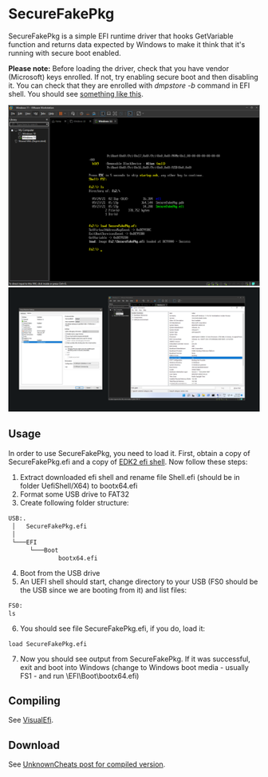 # SecureFakePkg
SecureFakePkg is a simple EFI runtime driver that hooks GetVariable function and returns data expected by Windows to make it think that it's running with secure boot enabled.

**Please note:** Before loading the driver, check that you have vendor (Microsoft) keys enrolled. If not, try enabling secure boot and then disabling it. You can check that they are enrolled with *dmpstore -b* command in EFI shell. You should see [something like this](assets/keys.png).

![screen0](assets/1.png)
![screen1](assets/2.png)

## Usage
In order to use SecureFakePkg, you need to load it. First, obtain a copy of SecureFakePkg.efi and a copy of [EDK2 efi shell](https://github.com/tianocore/edk2/releases). Now follow these steps:

1. Extract downloaded efi shell and rename file Shell.efi (should be in folder UefiShell/X64) to bootx64.efi
2. Format some USB drive to FAT32
3. Create following folder structure:
```
USB:.
 │   SecureFakePkg.efi
 │
 └───EFI
      └───Boot
              bootx64.efi
```
4. Boot from the USB drive
5. An UEFI shell should start, change directory to your USB (FS0 should be the USB since we are booting from it) and list files:
```
FS0:
ls
```
6. You should see file SecureFakePkg.efi, if you do, load it:
```
load SecureFakePkg.efi
```
7. Now you should see output from SecureFakePkg. If it was successful, exit and boot into Windows (change to Windows boot media - usually FS1 - and run \EFI\Boot\bootx64.efi)

## Compiling
See [VisualEfi](https://github.com/ionescu007/VisualUefi).

## Download
See [UnknownCheats post for compiled version](https://www.unknowncheats.me/forum/anti-cheat-bypass/471614-securefakepkg-trick-windows-thinking-secure-boot.html).
